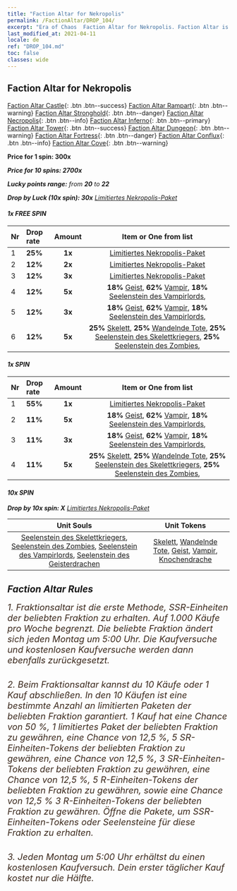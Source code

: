 ```yaml
---
title: "Faction Altar for Nekropolis"
permalink: /FactionAltar/DROP_104/
excerpt: "Era of Chaos  Faction Altar for Nekropolis. Faction Altar is the primary method for obtaining SSR units from the popular faction. Limited to 1,000 purchases each week. The popular faction changes at 05:00 every Monday. Purchase attempts and free purchase attempts will also reset then."
last_modified_at: 2021-04-11
locale: de
ref: "DROP_104.md"
toc: false
classes: wide
---
```


##  Faction Altar for **Nekropolis**

  [Faction Altar Castle](/de/FactionAltar/DROP_101/){: .btn .btn--success} [Faction Altar Rampart](/de/FactionAltar/DROP_102/){: .btn .btn--warning} [Faction Altar Stronghold](/de/FactionAltar/DROP_103/){: .btn .btn--danger} [Faction Altar Necropolis](/de/FactionAltar/DROP_104/){: .btn .btn--info} [Faction Altar Inferno](/de/FactionAltar/DROP_105/){: .btn .btn--primary} [Faction Altar Tower](/de/FactionAltar/DROP_106/){: .btn .btn--success} [Faction Altar Dungeon](/de/FactionAltar/DROP_107/){: .btn .btn--warning} [Faction Altar Fortress](/de/FactionAltar/DROP_108/){: .btn .btn--danger} [Faction Altar Conflux](/de/FactionAltar/DROP_109/){: .btn .btn--info} [Faction Altar Cove](/de/FactionAltar/DROP_112/){: .btn .btn--warning} 

  **Price for 1 spin: 300x** <i class="fas fa-gem"/>

  **Price for 10 spins: 2700x** <i class="fas fa-gem"/>

  **Lucky points range:** from **20** to **22**

  **Drop by Luck (10x spin): 30x** [Limitiertes Nekropolis-Paket](/de/Items/con_2102/)

####  1x FREE SPIN 

  |    Nr    |  Drop rate  |  Amount   |   Item or One from list  |
  |:---------|:------------|:---------:|:------------------------:|
  | 1 | **25%** | **1x** | [Limitiertes Nekropolis-Paket](/de/Items/con_2102/) |
  | 2 | **12%** | **2x** | [Limitiertes Nekropolis-Paket](/de/Items/con_2102/) |
  | 3 | **12%** | **3x** | [Limitiertes Nekropolis-Paket](/de/Items/con_2102/) |
  | 4 | **12%** | **5x** |  **18%** [Geist](/de/Items/unt_210/),  **62%** [Vampir](/de/Items/unt_211/),  **18%** [Seelenstein des Vampirlords](/de/Items/unt_300/),  |
  | 5 | **12%** | **3x** |  **18%** [Geist](/de/Items/unt_210/),  **62%** [Vampir](/de/Items/unt_211/),  **18%** [Seelenstein des Vampirlords](/de/Items/unt_300/),  |
  | 6 | **12%** | **5x** |  **25%** [Skelett](/de/Items/unt_208/),  **25%** [Wandelnde Tote](/de/Items/unt_209/),  **25%** [Seelenstein des Skelettkriegers](/de/Items/unt_297/),  **25%** [Seelenstein des Zombies](/de/Items/unt_298/),  |


####  1x SPIN 

  |    Nr    |  Drop rate  |  Amount   |   Item or One from list  |
  |:---------|:------------|:---------:|:------------------------:|
  | 1 | **55%** | **1x** | [Limitiertes Nekropolis-Paket](/de/Items/con_2102/) |
  | 2 | **11%** | **5x** |  **18%** [Geist](/de/Items/unt_210/),  **62%** [Vampir](/de/Items/unt_211/),  **18%** [Seelenstein des Vampirlords](/de/Items/unt_300/),  |
  | 3 | **11%** | **3x** |  **18%** [Geist](/de/Items/unt_210/),  **62%** [Vampir](/de/Items/unt_211/),  **18%** [Seelenstein des Vampirlords](/de/Items/unt_300/),  |
  | 4 | **11%** | **5x** |  **25%** [Skelett](/de/Items/unt_208/),  **25%** [Wandelnde Tote](/de/Items/unt_209/),  **25%** [Seelenstein des Skelettkriegers](/de/Items/unt_297/),  **25%** [Seelenstein des Zombies](/de/Items/unt_298/),  |


####  10x SPIN 

  **Drop by 10x spin: X** [Limitiertes Nekropolis-Paket](/de/Items/con_2102/)

  |    Unit Souls    |  Unit Tokens  |
  |:----------------:|:-------------:|
  | [Seelenstein des Skelettkriegers](/de/Items/unt_297/), [Seelenstein des Zombies](/de/Items/unt_298/), [Seelenstein des Vampirlords](/de/Items/unt_300/), [Seelenstein des Geisterdrachen](/de/Items/unt_303/) | [Skelett](/de/Items/unt_208/), [Wandelnde Tote](/de/Items/unt_209/), [Geist](/de/Items/unt_210/), [Vampir](/de/Items/unt_211/), [Knochendrache](/de/Items/unt_214/) |



## Faction Altar Rules

  <span style="color: #3c2a1e;font-size:20px">1. Fraktionsaltar ist die erste Methode, SSR-Einheiten der beliebten Fraktion zu erhalten. Auf 1.000 Käufe pro Woche begrenzt. Die beliebte Fraktion ändert sich jeden Montag um 5:00 Uhr. Die Kaufversuche und kostenlosen Kaufversuche werden dann ebenfalls zurückgesetzt.</span><br/>

<br/>  <span style="color: #3c2a1e;font-size:20px">2. Beim Fraktionsaltar kannst du 10 Käufe oder 1 Kauf abschließen. In den 10 Käufen ist eine bestimmte Anzahl an limitierten Paketen der beliebten Fraktion garantiert. 1 Kauf hat eine Chance von 50 %, 1 limitiertes Paket der beliebten Fraktion zu gewähren, eine Chance von 12,5 %, 5 SR-Einheiten-Tokens der beliebten Fraktion zu gewähren, eine Chance von 12,5 %, 3 SR-Einheiten-Tokens der beliebten Fraktion zu gewähren, eine Chance von 12,5 %, 5 R-Einheiten-Tokens der beliebten Fraktion zu gewähren, sowie eine Chance von 12,5 % 3 R-Einheiten-Tokens der beliebten Fraktion zu gewähren. Öffne die Pakete, um SSR-Einheiten-Tokens oder Seelensteine für diese Fraktion zu erhalten.</span>

<br/>  <span style="color: #3c2a1e;font-size:20px">3. Jeden Montag um 5:00 Uhr erhältst du einen kostenlosen Kaufversuch. Dein erster täglicher Kauf kostet nur die Hälfte.</span><br/>

<br/>